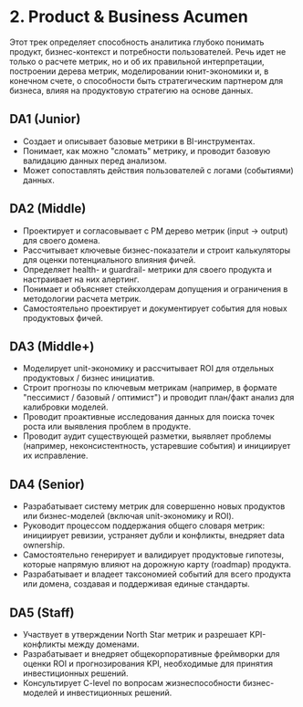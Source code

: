 # 2. Product & Business Acumen

Этот трек определяет способность аналитика глубоко понимать продукт, бизнес-контекст и потребности пользователей. Речь идет не только о расчете метрик, но и об их правильной интерпретации, построении дерева метрик, моделировании юнит-экономики и, в конечном счете, о способности быть стратегическим партнером для бизнеса, влияя на продуктовую стратегию на основе данных.

## DA1 (Junior)
- Создает и описывает базовые метрики в BI-инструментах.
- Понимает, как можно "сломать" метрику, и проводит базовую валидацию данных перед анализом.
- Может сопоставлять действия пользователей с логами (событиями) данных.

## DA2 (Middle)
- Проектирует и согласовывает с PM дерево метрик (input -> output) для своего домена.
- Рассчитывает ключевые бизнес-показатели и строит калькуляторы для оценки потенциального влияния фичей.
- Определяет health- и guardrail- метрики для своего продукта и настраивает на них алертинг.
- Понимает и объясняет стейкхолдерам допущения и ограничения в методологии расчета метрик.
- Самостоятельно проектирует и документирует события для новых продуктовых фичей.

## DA3 (Middle+)
- Моделирует unit-экономику и рассчитывает ROI для отдельных продуктовых / бизнес инициатив.
- Строит прогнозы по ключевым метрикам (например, в формате "пессимист / базовый / оптимист") и проводит план/факт анализ для калибровки моделей.
- Проводит проактивные исследования данных для поиска точек роста или выявления проблем в продукте.
- Проводит аудит существующей разметки, выявляет проблемы (например, неконсистентность, устаревшие события) и инициирует их исправление.

## DA4 (Senior)
- Разрабатывает систему метрик для совершенно новых продуктов или бизнес-моделей (включая unit-экономику и ROI).
- Руководит процессом поддержания общего словаря метрик: инициирует ревизии, устраняет дубли и конфликты, внедряет data ownership.
- Самостоятельно генерирует и валидирует продуктовые гипотезы, которые напрямую влияют на дорожную карту (roadmap) продукта.
- Разрабатывает и владеет таксономией событий для всего продукта или домена, создавая и поддерживая единые стандарты.

## DA5 (Staff)
- Участвует в утверждении North Star метрик и разрешает KPI-конфликты между доменами.
- Разрабатывает и внедряет общекорпоративные фреймворки для оценки ROI и прогнозирования KPI, необходимые для принятия инвестиционных решений.
- Консультирует C-level по вопросам жизнеспособности бизнес-моделей и инвестиционных решений. 